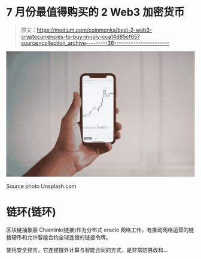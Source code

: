 # 7 月份最值得购买的 2 Web3 加密货币

> 原文：<https://medium.com/coinmonks/best-2-web3-cryptocurrencies-to-buy-in-july-cca14d85cf65?source=collection_archive---------36----------------------->

![](img/8d5a42f10dd9e5ab517293bbd3c39a69.png)

Source photo Unsplash.com

# 链环(链环)

区块链抽象层 Chainlink(链接)作为分布式 oracle 网络工作。有推动网络运营的链接硬币和允许智能合约全球连接的链接令牌。

使用安全预言，它连接链外计算与智能合同的方式，是非常防篡改和…